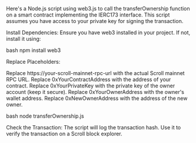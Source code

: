 Here's a Node.js script using web3.js to call the transferOwnership function on a smart contract implementing the IERC173 interface. This script assumes you have access to your private key for signing the transaction.

Install Dependencies: Ensure you have web3 installed in your project. If not, install it using:

bash npm install web3

Replace Placeholders:

Replace https://your-scroll-mainnet-rpc-url with the actual Scroll mainnet RPC URL. Replace 0xYourContractAddress with the address of your contract. Replace 0xYourPrivateKey with the private key of the owner account (keep it secure). Replace 0xYourOwnerAddress with the owner's wallet address. Replace 0xNewOwnerAddress with the address of the new owner.

bash node transferOwnership.js

Check the Transaction: The script will log the transaction hash. Use it to verify the transaction on a Scroll block explorer.